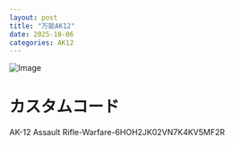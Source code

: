 ```yaml
---
layout: post
title: "万能AK12"
date: 2025-10-06
categories: AK12
---
```


![Image](https://github.com/user-attachments/assets/02696e69-eb47-4609-b433-8f66496ef578)

# カスタムコード

AK-12 Assault Rifle-Warfare-6HOH2JK02VN7K4KV5MF2R
